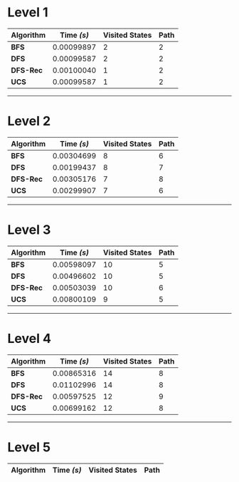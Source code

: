 # Level 1

| Algorithm | Time *(s)* | Visited States | Path |
|-----------|------------|----------------|------|
|  **BFS** | 0.00099897 | 2 | 2 |
|  **DFS** | 0.00099587 | 2 | 2 |
|  **DFS-Rec** | 0.00100040 | 1 | 2 |
|  **UCS** | 0.00099587 | 1 | 2 |
---
# Level 2

| Algorithm | Time *(s)* | Visited States | Path |
|-----------|------------|----------------|------|
|  **BFS** | 0.00304699 | 8 | 6 |
|  **DFS** | 0.00199437 | 8 | 7 |
|  **DFS-Rec** | 0.00305176 | 7 | 8 |
|  **UCS** | 0.00299907 | 7 | 6 |
---
# Level 3
| Algorithm | Time *(s)* | Visited States | Path |
|-----------|------------|----------------|------|
|  **BFS** | 0.00598097 | 10 | 5 |
|  **DFS** | 0.00496602 | 10 | 5 |
|  **DFS-Rec** | 0.00503039 | 10 | 6 |
|  **UCS** | 0.00800109 | 9 | 5 |
---
# Level 4
| Algorithm | Time *(s)* | Visited States | Path |
|-----------|------------|----------------|------|
|  **BFS** | 0.00865316 | 14 | 8 |
|  **DFS** | 0.01102996 | 14 | 8 |
|  **DFS-Rec** | 0.00597525 | 12 | 9 |
|  **UCS** | 0.00699162 | 12 | 8 |
---
# Level 5
| Algorithm | Time *(s)* | Visited States | Path |
|-----------|------------|----------------|------|
